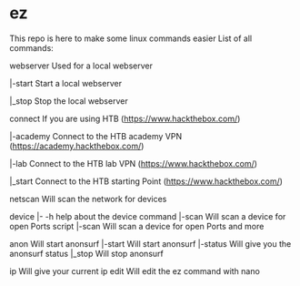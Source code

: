 # ez
This repo is here to make some linux commands easier
List of all commands:

webserver       Used for a local webserver

  |-start       Start a local webserver
  
  |_stop        Stop the local webserver

connect         If you are using HTB (https://www.hackthebox.com/)

  |-academy     Connect to the HTB academy VPN (https://academy.hackthebox.com/)
  
  |-lab         Connect to the HTB lab VPN (https://www.hackthebox.com/)
  
  |_start       Connect to the HTB starting Point (https://www.hackthebox.com/)

netscan         Will scan the network for devices

device
  |- -h         help about the device command
  |-scan        Will scan a device for open Ports
script
  |-scan        Will scan a device for open Ports and more

anon            Will start anonsurf
  |-start       Will start anonsurf
  |-status      Will give you the anonsurf status
  |_stop        Will stop anonsurf

ip              Will give your current ip
edit            Will edit the ez command with nano
